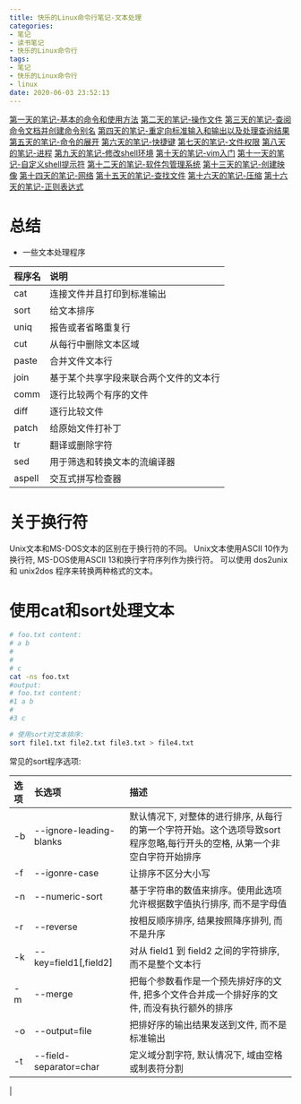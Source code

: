 ```yaml
---
title: 快乐的Linux命令行笔记-文本处理
categories:
- 笔记
- 读书笔记
- 快乐的Linux命令行
tags:
- 笔记
- 快乐的Linux命令行
- linux
date: 2020-06-03 23:52:13
---
```


[第一天的笔记-基本的命令和使用方法](/note/read_note/The_Linux_Command_Line/The-Linux-Command-Line-read-note-1Day.html)
[第二天的笔记-操作文件](/note/read_note/The_Linux_Command_Line/The-Linux-Command-Line-read-note-2Day.html)
[第三天的笔记-查阅命令文档并创建命令别名](/note/read_note/The_Linux_Command_Line/The-Linux-Command-Line-read-note-3Day.html)
[第四天的笔记-重定向标准输入和输出以及处理查询结果](/note/read_note/The_Linux_Command_Line/The-Linux-Command-Line-read-note-4Day.html)
[第五天的笔记-命令的展开](/note/read_note/The_Linux_Command_Line/The-Linux-Command-Line-read-note-5Day.html)
[第六天的笔记-快捷键](/note/read_note/The_Linux_Command_Line/The-Linux-Command-Line-read-note-6Day.html)
[第七天的笔记-文件权限](/note/read_note/The_Linux_Command_Line/The-Linux-Command-Line-read-note-7Day.html)
[第八天的笔记-进程](/note/read_note/The_Linux_Command_Line/The-Linux-Command-Line-read-note-8Day.html)
[第九天的笔记-修改shell环境](/note/read_note/The_Linux_Command_Line/The-Linux-Command-Line-read-note-9Day.html)
[第十天的笔记-vim入门](/note/read_note/The_Linux_Command_Line/The-Linux-Command-Line-read-note-10Day.html)
[第十一天的笔记-自定义shell提示符](/note/read_note/The_Linux_Command_Line/The-Linux-Command-Line-read-note-11Day.html)
[第十二天的笔记-软件包管理系统](/note/read_note/The_Linux_Command_Line/The-Linux-Command-Line-read-note-12Day.html)
[第十三天的笔记-创建映像](/note/read_note/The_Linux_Command_Line/The-Linux-Command-Line-read-note-13Day.html)
[第十四天的笔记-网络](/note/read_note/The_Linux_Command_Line/The-Linux-Command-Line-read-note-14Day.html)
[第十五天的笔记-查找文件](/note/read_note/The_Linux_Command_Line/The-Linux-Command-Line-read-note-15Day.html)
[第十六天的笔记-压缩](/note/read_note/The_Linux_Command_Line/The-Linux-Command-Line-read-note-16Day.html)
[第十六天的笔记-正则表达式](/note/read_note/The_Linux_Command_Line/The-Linux-Command-Line-read-note-17Day.html)

# 总结

<!--more-->

* 一些文本处理程序

| 程序名 | 说明 |
| :----- | :--- |
| cat | 连接文件并且打印到标准输出 |
| sort | 给文本排序 |
| uniq | 报告或者省略重复行 |
| cut | 从每行中删除文本区域 |
| paste | 合并文件文本行 |
| join | 基于某个共享字段来联合两个文件的文本行 |
| comm | 逐行比较两个有序的文件 |
| diff | 逐行比较文件 |
| patch | 给原始文件打补丁 |
| tr | 翻译或删除字符 |
| sed | 用于筛选和转换文本的流编译器 |
| aspell | 交互式拼写检查器 |

# 关于换行符

Unix文本和MS-DOS文本的区别在于换行符的不同。
Unix文本使用ASCII 10作为换行符, MS-DOS使用ASCII 13和换行字符序列作为换行符。
可以使用 dos2unix 和 unix2dos 程序来转换两种格式的文本。

# 使用cat和sort处理文本

```sh
# foo.txt content:
# a b
# 
# 
# c
cat -ns foo.txt
#output:
# foo.txt content:
#1 a b
#
#3 c

# 使用sort对文本排序:
sort file1.txt file2.txt file3.txt > file4.txt
```

常见的sort程序选项:

| 选项 | 长选项 | 描述 |
| :--- | :----- | :--- |
| -b | --ignore-leading-blanks | 默认情况下, 对整体的进行排序, 从每行的第一个字符开始。这个选项导致sort程序忽略,每行开头的空格, 从第一个非空白字符开始排序 |
| -f | --igonre-case | 让排序不区分大小写 |
| -n | --numeric-sort | 基于字符串的数值来排序。使用此选项允许根据数字值执行排序, 而不是字母值 |
| -r | --reverse | 按相反顺序排序, 结果按照降序排列, 而不是升序 |
| -k | --key=field1[,field2] | 对从 field1 到 field2 之间的字符排序, 而不是整个文本行 |
| -m | --merge | 把每个参数看作是一个预先排好序的文件, 把多个文件合并成一个排好序的文件, 而没有执行额外的排序 |
| -o | --output=file | 把排好序的输出结果发送到文件, 而不是标准输出 |
| -t | --field-separator=char | 定义域分割字符, 默认情况下, 域由空格或制表符分割 |


| 
